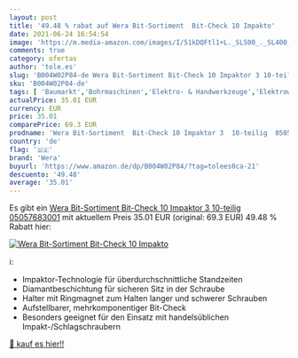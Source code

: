 ```yaml
---
layout: post
title: '49.48 % rabat auf Wera Bit-Sortiment  Bit-Check 10 Impakto'
date: 2021-06-24 16:54:54
image: 'https://m.media-amazon.com/images/I/51kDQFtl1+L._SL500_._SL400_.jpg'
comments: true
category: ofertas
author: 'tole.es'
slug: 'B004W02P84-de Wera Bit-Sortiment Bit-Check 10 Impaktor 3 10-teilig...'
sku: 'B004W02P84-de'
tags: [ 'Baumarkt','Bohrmaschinen','Elektro- & Handwerkzeuge','Elektrowerkzeuge','Schlagbohrmaschinen','Schraubendreher-Zubehör','Zubehör für Elektrowerkzeuge','wera', ]
actualPrice: 35.01 EUR
currency: EUR
price: 35.01
comparePrice: 69.3 EUR
prodname: 'Wera Bit-Sortiment  Bit-Check 10 Impaktor 3  10-teilig  05057683001'
country: 'de'
flag: '🇩🇪'
brand: 'Wera'
buyurl: 'https://www.amazon.de/dp/B004W02P84/?tag=tolees0ca-21'
descuento: '49.48'
average: '35.01'
---
```


Es gibt ein [Wera Bit-Sortiment  Bit-Check 10 Impaktor 3  10-teilig  05057683001](https://www.amazon.de/dp/B004W02P84/?tag=tolees0ca-21) mit aktuellem Preis 35.01 EUR (original: 69.3 EUR) 49.48 % Rabatt hier:

[![Wera Bit-Sortiment  Bit-Check 10 Impakto](https://m.media-amazon.com/images/I/51kDQFtl1+L._SL500_._SL400_.jpg)](https://www.amazon.de/dp/B004W02P84/?tag=tolees0ca-21)

ℹ️:

- Impaktor-Technologie für überdurchschnittliche Standzeiten
- Diamantbeschichtung für sicheren Sitz in der Schraube
- Halter mit Ringmagnet zum Halten langer und schwerer Schrauben
- Aufstellbarer, mehrkomponentiger Bit-Check
- Besonders geeignet für den Einsatz mit handelsüblichen Impakt-/Schlagschraubern

[🛒 kauf es hier!!](https://www.amazon.de/dp/B004W02P84/?tag=tolees0ca-21)

